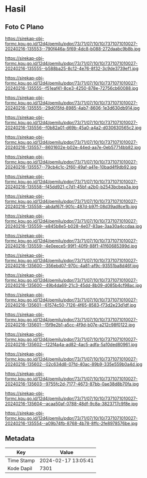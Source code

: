 # Hasil

## Foto C Plano

https://sirekap-obj-formc.kpu.go.id/12d4/pemilu/pdpr/73/71/07/10/10/7371071010027-20240216-135553--790f446a-5f69-4dc8-b088-272daabc9b8b.jpg

https://sirekap-obj-formc.kpu.go.id/12d4/pemilu/pdpr/73/71/07/10/10/7371071010027-20240216-135555--b588ba25-8c12-4e76-8f32-3c9de3739ef1.jpg

https://sirekap-obj-formc.kpu.go.id/12d4/pemilu/pdpr/73/71/07/10/10/7371071010027-20240216-135555--f51eaf41-8ce3-4250-878e-72756cb60088.jpg

https://sirekap-obj-formc.kpu.go.id/12d4/pemilu/pdpr/73/71/07/10/10/7371071010027-20240216-135555--29d015fd-8985-4ab7-8606-1e3d630db914.jpg

https://sirekap-obj-formc.kpu.go.id/12d4/pemilu/pdpr/73/71/07/10/10/7371071010027-20240216-135556--f0b82a01-d69b-45a0-a4a2-d030630565c2.jpg

https://sirekap-obj-formc.kpu.go.id/12d4/pemilu/pdpr/73/71/07/10/10/7371071010027-20240216-135557--8601602e-b02e-44ed-aa7e-0eb57714bb82.jpg

https://sirekap-obj-formc.kpu.go.id/12d4/pemilu/pdpr/73/71/07/10/10/7371071010027-20240216-135557--79cb4c1c-2f60-49af-a41e-10bad4f9db92.jpg

https://sirekap-obj-formc.kpu.go.id/12d4/pemilu/pdpr/73/71/07/10/10/7371071010027-20240216-135558--f45dd921-c7d1-45bf-a2b0-b2543bcbea3a.jpg

https://sirekap-obj-formc.kpu.go.id/12d4/pemilu/pdpr/73/71/07/10/10/7371071010027-20240216-135558--abdaf67f-901c-487d-b97f-08d39ad8ce1b.jpg

https://sirekap-obj-formc.kpu.go.id/12d4/pemilu/pdpr/73/71/07/10/10/7371071010027-20240216-135559--e845b8e5-b028-4e07-83ae-3aa30a4ccdaa.jpg

https://sirekap-obj-formc.kpu.go.id/12d4/pemilu/pdpr/73/71/07/10/10/7371071010027-20240216-135559--4e0eece5-99f1-40f9-88f1-41f60685399d.jpg

https://sirekap-obj-formc.kpu.go.id/12d4/pemilu/pdpr/73/71/07/10/10/7371071010027-20240216-135600--356ebd07-970c-4a81-af9c-93551ba8d46f.jpg

https://sirekap-obj-formc.kpu.go.id/12d4/pemilu/pdpr/73/71/07/10/10/7371071010027-20240216-135600--49b4da69-21c3-45dd-8b09-d085b4cf98ac.jpg

https://sirekap-obj-formc.kpu.go.id/12d4/pemilu/pdpr/73/71/07/10/10/7371071010027-20240216-135601--61574c50-7126-4f65-8583-f73d2e23d1df.jpg

https://sirekap-obj-formc.kpu.go.id/12d4/pemilu/pdpr/73/71/07/10/10/7371071010027-20240216-135601--15f9e2b1-a5cc-4f9d-b07e-a212c98f0122.jpg

https://sirekap-obj-formc.kpu.go.id/12d4/pemilu/pdpr/73/71/07/10/10/7371071010027-20240216-135602--f22f4a4a-ad82-4ac5-adfa-5a10ded80961.jpg

https://sirekap-obj-formc.kpu.go.id/12d4/pemilu/pdpr/73/71/07/10/10/7371071010027-20240216-135602--02c634d8-07fd-40ac-89b9-335e559b0a4d.jpg

https://sirekap-obj-formc.kpu.go.id/12d4/pemilu/pdpr/73/71/07/10/10/7371071010027-20240216-135603--9755fc2d-7177-4673-87bb-0ae38d8b70fa.jpg

https://sirekap-obj-formc.kpu.go.id/12d4/pemilu/pdpr/73/71/07/10/10/7371071010027-20240216-135604--acaa50af-0788-48df-9c8a-3823717c9f8e.jpg

https://sirekap-obj-formc.kpu.go.id/12d4/pemilu/pdpr/73/71/07/10/10/7371071010027-20240216-135554--a09b74fb-8768-4b78-8ffc-2fe8978576be.jpg


## Metadata

| Key        | Value               |
| ---------- | ------------------- |
| Time Stamp | 2024-02-17 13:05:41 |
| Kode Dapil | 7301                |



